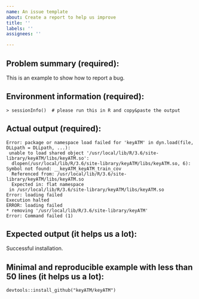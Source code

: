```yaml
---
name: An issue template
about: Create a report to help us improve
title: ''
labels: ''
assignees: ''

---
```


## Problem summary (required):
This is an example to show how to report a bug.

## Environment information (required):
```
> sessionInfo()  # please run this in R and copy&paste the output
```

## Actual output (required):
```
Error: package or namespace load failed for 'keyATM' in dyn.load(file, DLLpath = DLLpath, ...):
 unable to load shared object '/usr/local/lib/R/3.6/site-library/keyATM/libs/keyATM.so':
  dlopen(/usr/local/lib/R/3.6/site-library/keyATM/libs/keyATM.so, 6): Symbol not found: __keyATM_keyATM_train_cov
  Referenced from: /usr/local/lib/R/3.6/site-library/keyATM/libs/keyATM.so
  Expected in: flat namespace
 in /usr/local/lib/R/3.6/site-library/keyATM/libs/keyATM.so
Error: loading failed
Execution halted
ERROR: loading failed
* removing '/usr/local/lib/R/3.6/site-library/keyATM'
Error: Command failed (1)
```

## Expected output (it helps us a lot):
Successful installation.

## Minimal and reproducible example with less than 50 lines (it helps us a lot):
```
devtools::install_github("keyATM/keyATM")
```
